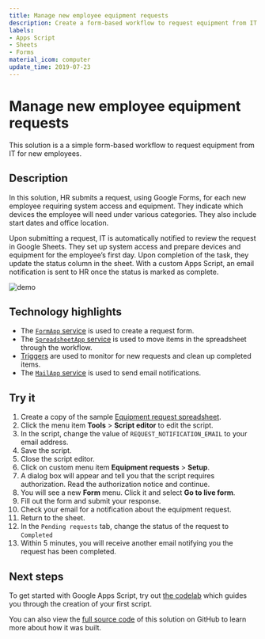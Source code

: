 ```yaml
---
title: Manage new employee equipment requests
description: Create a form-based workflow to request equipment from IT for new employees.
labels:
- Apps Script
- Sheets
- Forms
material_icom: computer
update_time: 2019-07-23
---
```


# Manage new employee equipment requests

This solution is a a simple form-based workflow to request equipment from IT
for new employees.

## Description

In this solution, HR submits a request, using Google Forms, for each new
employee requiring system access and equipment. They indicate which
devices the employee will need under various categories. They also include
start dates and office location.

Upon submitting a request, IT is automatically notified to review the request
in Google Sheets. They set up system access and prepare devices and equipment
for the employee’s first day. Upon completion of the task, they update the
status column in the sheet. With a custom Apps Script, an email
notification is sent to HR once the status is marked as complete.

![demo][screenshot]

## Technology highlights

- The [`FormApp` service][formapp-docs] is used to create a request form.
- The [`SpreadsheetApp` service][spreadsheetapp-docs] is used to move items in the spreadsheet through
  the workflow.
- [Triggers][triggers-docs] are used to monitor for new requests and clean up completed items.
- The [`MailApp` service][mailapp-docs] is used to send email notifications.
  
## Try it

1. Create a copy of the sample [Equipment request spreadsheet][sheet].
1. Click the menu item **Tools** > **Script editor** to edit the script.
1. In the script, change the value of `REQUEST_NOTIFICATION_EMAIL` to your email address.
1. Save the script.
1. Close the script editor.
1. Click on custom menu item **Equipment requests** > **Setup**.
1. A dialog box will appear and tell you that the script requires authorization. Read the authorization notice and continue.
1. You will see a new **Form** menu. Click it and select **Go to live form**.
1. Fill out the form and submit your response.
1. Check your email for a notification about the equipment request.
1. Return to the sheet.
1. In the `Pending requests` tab, change the status of the request to `Completed`
1. Within 5 minutes, you will receive another email notifying you the request has been completed.

## Next steps

To get started with Google Apps Script, try out [the codelab][codelab]
which guides you through the creation of your first script.

You can also view the [full source code][github] of this solution on GitHub to
learn more about how it was built.

[screenshot]: https://cdn.jsdelivr.net/gh/gsuitedevs/solutions@master/equipment-requests/screenshot.png
[sheet]: https://docs.google.com/spreadsheets/d/1J7l9RwM0l3qshc2cTQsKaCo6oa-usL4I9EackyTzJgo/copy
[codelab]: https://codelabs.developers.google.com/codelabs/apps-script-intro
[github]: https://github.com/gsuitedevs/solutions/blob/master/offsite-activity-signup
[formapp-docs]: https://developers.google.com/apps-script/reference/forms/form-app
[spreadsheetapp-docs]: https://developers.google.com/apps-script/reference/spreadsheet/spreadsheet-app
[triggers-docs]: https://developers.google.com/apps-script/guides/triggers/installable
[mailapp-docs]: https://developers.google.com/apps-script/reference/mail/mail-app
